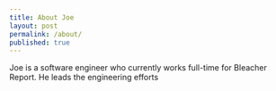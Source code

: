 ```yaml
---
title: About Joe
layout: post
permalink: /about/
published: true
---
```


Joe is a software engineer who currently works full-time for Bleacher Report. He leads the engineering efforts 
